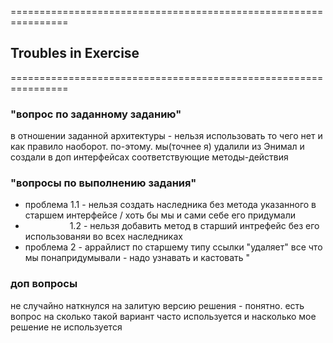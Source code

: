 ================================================================
## Troubles in Exercise

================================================================

### "вопрос по заданному заданию"

в отношении заданной архитектуры - нельзя использовать то чего нет и как правило наоборот.
по-этому.
мы(точнее я) удалили из Энимал и создали в доп интерфейсах соответствующие методы-действия

### "вопросы по выполнению задания"

* проблема 1.1 - нельзя создать наследника без метода указанного в старшем интерфейсе / хоть бы мы и сами себе его
  придумали
* &nbsp;&nbsp;&nbsp;&nbsp;&nbsp;&nbsp;&nbsp;&nbsp;&nbsp;&nbsp;&nbsp;&nbsp;&nbsp;&nbsp;&nbsp;&nbsp;&nbsp;
  1.2 - нельзя добавить метод в старший интрефейс без его использованяи во всех наследниках
* проблема 2 - аррайлист по старшему типу ссылки "удаляет" все что мы понапридумывали - надо узнавать и кастовать
  "

### доп вопросы

не случайно наткнулся на залитую версию решения - понятно.
есть вопрос на сколько такой вариант часто используется и насколько мое решение не используется 
 
